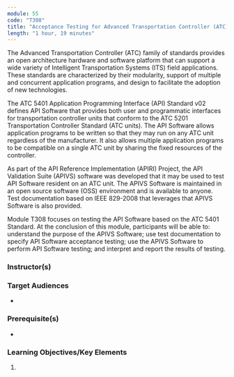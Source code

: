 ```yaml
---
module: 55
code: "T308"
title: "Acceptance Testing for Advanced Transportation Controller (ATC) Application Programming Interface (API) Software"
length: "1 hour, 19 minutes"
---
```

The Advanced Transportation Controller (ATC) family of standards provides an open architecture hardware and software platform that can support a wide variety of Intelligent Transportation Systems (ITS) field applications. These standards are characterized by their modularity, support of multiple and concurrent application programs, and design to facilitate the adoption of new technologies.

The ATC 5401 Application Programming Interface (API) Standard v02 defines API Software that provides both user and programmatic interfaces for transportation controller units that conform to the ATC 5201 Transportation Controller Standard (ATC units). The API Software allows application programs to be written so that they may run on any ATC unit regardless of the manufacturer. It also allows multiple application programs to be compatible on a single ATC unit by sharing the fixed resources of the controller.

As part of the API Reference Implementation (APIRI) Project, the API Validation Suite (APIVS) software was developed that it may be used to test API Software resident on an ATC unit. The APIVS Software is maintained in an open source software (OSS) environment and is available to anyone. Test documentation based on IEEE 829-2008 that leverages that APIVS Software is also provided.

Module T308 focuses on testing the API Software based on the ATC 5401 Standard. At the conclusion of this module, participants will be able to: understand the purpose of the APIVS Software; use test documentation to specify API Software acceptance testing; use the APIVS Software to perform API Software testing; and interpret and report the results of testing.

### Instructor(s)


### Target Audiences
* 

### Prerequisite(s)
* 

### Learning Objectives/Key Elements
1. 